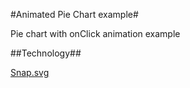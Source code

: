#Animated Pie Chart example#

Pie chart with onClick animation example

##Technology##

[Snap.svg](http://snapsvg.io/)